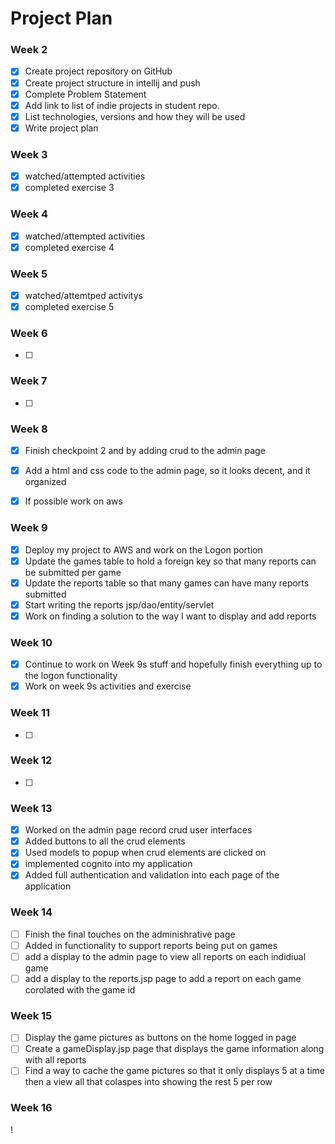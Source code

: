 # Project Plan

### Week 2
* [x] Create project repository on GitHub
* [x] Create project structure in intellij and push
* [x] Complete Problem Statement
* [x] Add link to list of indie projects in student repo.
* [x] List technologies, versions and how they will be used
* [x] Write project plan

### Week 3
* [x] watched/attempted activities
* [x] completed exercise 3

### Week 4
* [x] watched/attempted activities
* [x] completed exercise 4

### Week 5
* [x] watched/attemtped activitys
* [x] completed exercise 5

### Week 6
- [ ] 

### Week 7
- [ ]

### Week 8
* [x] Finish checkpoint 2 and by adding crud to the admin page
* [x] Add a html and css code to the admin page, so it looks decent, and it organized
* [x] If possible work on aws


### Week 9
* [x] Deploy my project to AWS and work on the Logon portion
* [x] Update the games table to hold a foreign key so that many reports can be submitted per game
* [x] Update the reports table so that many games can have many reports submitted
* [x] Start writing the reports jsp/dao/entity/servlet
* [x] Work on finding a solution to the way I want to display and add reports

### Week 10
* [x] Continue to work on Week 9s stuff and hopefully finish everything up to the logon functionality
* [x] Work on week 9s activities and exercise

### Week 11
- [ ]

### Week 12
- [ ]


### Week 13
* [x] Worked on the admin page record crud user interfaces
* [x] Added buttons to all the crud elements
* [x] Used models to popup when crud elements are clicked on
* [x] implemented cognito into my application
* [x] Added full authentication and validation into each page of the application

### Week 14
- [ ] Finish the final touches on the adminishrative page
- [ ] Added in functionality to support reports being put on games
- [ ] add a display to the admin page to view all reports on each indidiual game
- [ ] add a display to the reports.jsp page to add a report on each game corolated with the game id

### Week 15
- [ ] Display the game pictures as buttons on the home logged in page
- [ ] Create a gameDisplay.jsp page that displays the game information along with all reports
- [ ] Find a way to cache the game pictures so that it only displays 5 at a time then a view all that colaspes into showing the rest 5 per row

### Week 16
!
